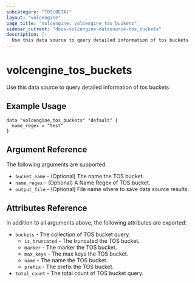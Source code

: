 ```yaml
---
subcategory: "TOS(BETA)"
layout: "volcengine"
page_title: "Volcengine: volcengine_tos_buckets"
sidebar_current: "docs-volcengine-datasource-tos_buckets"
description: |-
  Use this data source to query detailed information of tos buckets
---
```

# volcengine_tos_buckets
Use this data source to query detailed information of tos buckets
## Example Usage
```hcl
data "volcengine_tos_buckets" "default" {
  name_regex = "test"
}
```
## Argument Reference
The following arguments are supported:
* `bucket_name` - (Optional) The name the TOS bucket.
* `name_regex` - (Optional) A Name Regex of TOS bucket.
* `output_file` - (Optional) File name where to save data source results.

## Attributes Reference
In addition to all arguments above, the following attributes are exported:
* `buckets` - The collection of TOS bucket query.
    * `is_truncated` - The truncated the TOS bucket.
    * `marker` - The marker the TOS bucket.
    * `max_keys` - The max keys the TOS bucket.
    * `name` - The name the TOS bucket.
    * `prefix` - The prefix the TOS bucket.
* `total_count` - The total count of TOS bucket query.


